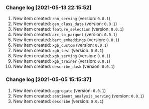 ### Change log [2021-05-13 22:15:52]
1. New item created: `rnn_serving` (version: `0.0.1`)
2. New item created: `gen_class_data` (version: `0.0.1`)
3. New item created: `feature_selection` (version: `0.0.1`)
4. New item created: `arc_to_parquet` (version: `0.0.1`)
5. New item created: `bert_embeddings` (version: `0.0.1`)
6. New item created: `xgb_custom` (version: `0.0.1`)
7. New item created: `xgb_test` (version: `0.0.1`)
8. New item created: `xgb_serving` (version: `0.0.1`)
9. New item created: `xgb_trainer` (version: `0.0.1`)
10. New item created: `describe_dask` (version: `0.0.1`)

### Change log [2021-05-05 15:15:37]
1. New item created: `aggregate` (version: `0.0.1`)
2. New item created: `sentiment_analysis_serving` (version: `0.0.1`)
3. New item created: `describe` (version: `0.0.1`)

